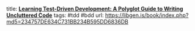 title: **[Learning Test-Driven Development: A Polyglot Guide to Writing Uncluttered Code](http://library.lol/main/234757DE634C731BB234B595DD6836DB)**
tags: #tdd #bdd
url: https://libgen.is/book/index.php?md5=234757DE634C731BB234B595DD6836DB